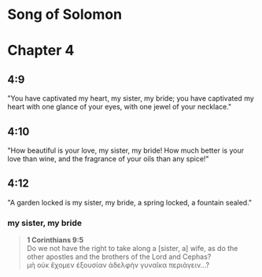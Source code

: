 Song of Solomon
===============

# Chapter 4 #
## 4:9 ##
"You have captivated my heart, my sister, my bride; you have captivated my heart with one glance of your eyes, with one jewel of your necklace."

## 4:10 ##
"How beautiful is your love, my sister, my bride! How much better is your love than wine, and the fragrance of your oils than any spice!"

## 4:12 ##
"A garden locked is my sister, my bride, a spring locked, a fountain sealed."

### my sister, my bride ###
>**1 Corinthians 9:5**  
Do we not have the right to take along a [sister, a] wife, as do the other apostles and the brothers of the Lord and Cephas?  
μὴ οὐκ ἔχομεν ἐξουσίαν ἀδελφὴν γυναῖκα περιάγειν...?

